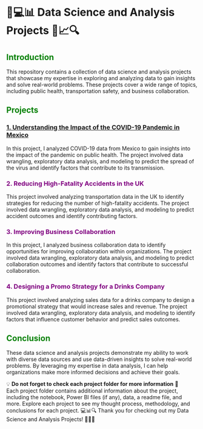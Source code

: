 # 🎨💻📊 Data Science and Analysis Projects 🧐📈🔍

## <span style="color:green">Introduction</span>
This repository contains a collection of data science and analysis projects that showcase my expertise in exploring and analyzing data to gain insights and solve real-world problems. These projects cover a wide range of topics, including public health, transportation safety, and business collaboration.

## <span style="color:green">Projects</span>
### <a href="https://github.com/El-Srogey/DS-DA-Projects/tree/main/Mexico" target="_blank">1. Understanding the Impact of the COVID-19 Pandemic in Mexico</span></a>
In this project, I analyzed COVID-19 data from Mexico to gain insights into the impact of the pandemic on public health. The project involved data wrangling, exploratory data analysis, and modeling to predict the spread of the virus and identify factors that contribute to its transmission.

### <span style="color:purple">2. Reducing High-Fatality Accidents in the UK</span>
This project involved analyzing transportation data in the UK to identify strategies for reducing the number of high-fatality accidents. The project involved data wrangling, exploratory data analysis, and modeling to predict accident outcomes and identify contributing factors.

### <span style="color:purple">3. Improving Business Collaboration</span>
In this project, I analyzed business collaboration data to identify opportunities for improving collaboration within organizations. The project involved data wrangling, exploratory data analysis, and modeling to predict collaboration outcomes and identify factors that contribute to successful collaboration.

### <span style="color:purple">4. Designing a Promo Strategy for a Drinks Company</span>
This project involved analyzing sales data for a drinks company to design a promotional strategy that would increase sales and revenue. The project involved data wrangling, exploratory data analysis, and modeling to identify factors that influence customer behavior and predict sales outcomes.

## <span style="color:green">Conclusion</span>
These data science and analysis projects demonstrate my ability to work with diverse data sources and use data-driven insights to solve real-world problems. By leveraging my expertise in data analysis, I can help organizations make more informed decisions and achieve their goals.

💡 __Do not forget to check each project folder for more information__ 📁\
Each project folder contains additional information about the project, including the notebook, Power BI files (if any), data, a readme file, and more. Explore each project to see my thought process, methodology, and conclusions for each project. 💻📊🔍
Thank you for checking out my Data Science and Analysis Projects! 🙌👨‍💻
